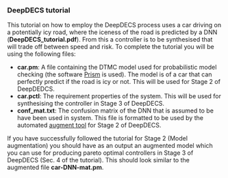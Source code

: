 ### DeepDECS tutorial

This tutorial on how to employ the DeepDECS process uses a car driving on a potentially icy road, where the iceness of the road is predicted by a DNN (**DeepDECS_tutorial.pdf**). From this a controller is to be synthesised that will trade off between speed and risk. To complete the tutorial you will be using the following files:

- **car.pm**: A file containing the DTMC model used for probabilistic model checking (the software [Prism](https://www.prismmodelchecker.org/) is used). The model is of a car that can perfectly predict if the road is icy or not. This will be used for Stage 2 of DeepDEDCS.
- **car.pctl**: The requirement properties of the system. This will be used for synthesising the controller in Stage 3 of DeepDECS.
- **conf_mat.txt**: The confusion matrix of the DNN that is assumed to be have been used in system. This file is formatted to be used by the automated [augment tool](https://github.com/ccimrie/DeepDECS/tree/master/augment_tool) for Stage 2 of DeepDECS.

If you have successfully followed the tutorial for Stage 2 (Model augmentation) you should have as an output an augmented model which you can use for producing pareto optimal controllers in Stage 3 of DeepDECS (Sec. 4 of the tutorial). This should look similar to the augmented file **car-DNN-mat.pm**.